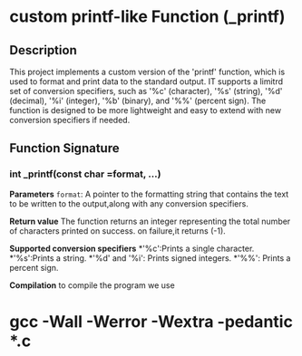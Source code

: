 

# custom printf-like Function (_printf)

## Description

This project implements a custom version of the 'printf' function, which is used
to format and print data to the standard output.
IT supports a limitrd set of conversion specifiers, such as '%c' (character), '%s' (string), '%d' (decimal), '%i' (integer), '%b' (binary), and '%%' (percent sign).
The function is designed to be more lightweight and easy to extend with new conversion specifiers if needed.

## Function Signature
### int _printf(const char =format, ...)

**Parameters**
`format`: A pointer to the formatting string that contains the text to be written to the output,along with any conversion specifiers.

**Return value**
The function returns an integer representing the total number of characters printed on success.
on failure,it returns (-1).

**Supported conversion specifiers**
*'%c':Prints a single character.
*'%s':Prints a string.
*'%d' and '%i': Prints signed integers.
*'%%': Prints a percent sign.

**Compilation**
to compile the program we use
# gcc -Wall -Werror -Wextra -pedantic *.c


